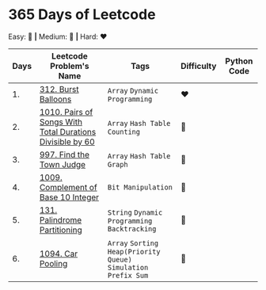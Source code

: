 # 365 Days of Leetcode 

Easy: 💚 **|** Medium: 🧡 **|** Hard: ❤️

| Days | Leetcode Problem's Name | Tags | Difficulty | Python Code |
| ---- | ----------------------- | ---- | ---------- | ----------- |
| 1.   | [312. Burst Balloons](https://leetcode.com/problems/burst-balloons/) | `Array` `Dynamic Programming` | ❤️ |
| 2.   | [1010. Pairs of Songs With Total Durations Divisible by 60](https://leetcode.com/problems/pairs-of-songs-with-total-durations-divisible-by-60/) | `Array` `Hash Table` `Counting` | 🧡 |
| 3.   | [997. Find the Town Judge](https://leetcode.com/problems/find-the-town-judge/) | `Array` `Hash Table` `Graph` | 💚 |
| 4.   | [1009. Complement of Base 10 Integer](https://leetcode.com/problems/complement-of-base-10-integer/) | `Bit Manipulation` | 💚 |
| 5.   | [131. Palindrome Partitioning](https://leetcode.com/problems/palindrome-partitioning/) | `String` `Dynamic Programming` `Backtracking`| 🧡 |
| 6.   | [1094. Car Pooling](https://leetcode.com/problems/car-pooling/) | `Array` `Sorting` `Heap(Priority Queue)` `Simulation` `Prefix Sum` | 🧡 |
